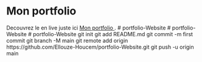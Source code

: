 # Mon portfolio 

  Decouvrez le en live juste ici [ Mon portfolio ](https://Ellouze-Houcem.github.io/portfolio-react).
#   p o r t f o l i o - W e b s i t e  
 #   p o r t f o l i o - W e b s i t e  
 #   p o r t f o l i o - W e b s i t e  
 g i t  
 i n i t  
 g i t  
 a d d  
 R E A D M E . m d  
 g i t  
 c o m m i t  
 - m  
 f i r s t   c o m m i t  
 g i t  
 b r a n c h  
 - M  
 m a i n  
 g i t  
 r e m o t e  
 a d d  
 o r i g i n  
 h t t p s : / / g i t h u b . c o m / E l l o u z e - H o u c e m / p o r t f o l i o - W e b s i t e . g i t  
 g i t  
 p u s h  
 - u  
 o r i g i n  
 m a i n  
 